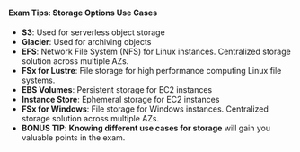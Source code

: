#### Exam Tips: Storage Options Use Cases

* **S3**: Used for serverless object storage
* **Glacier**: Used for archiving objects
* **EFS**: Network File System (NFS) for Linux instances. Centralized storage solution across multiple AZs.
* **FSx for Lustre**: File storage for high performance computing Linux file systems.
* **EBS Volumes**: Persistent storage for EC2 instances
* **Instance Store**: Ephemeral storage for EC2 instances
* **FSx for Windows**: File storage for Windows instances. Centralized storage solution across multiple AZs.
* **BONUS TIP**: **Knowing different use cases for storage** will gain you valuable points in the exam.